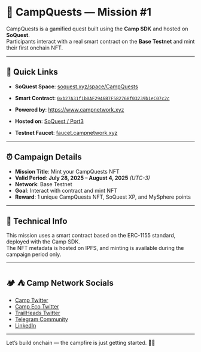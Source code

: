 # 🎯 CampQuests — Mission #1

CampQuests is a gamified quest built using the **Camp SDK** and hosted on **SoQuest**.  
Participants interact with a real smart contract on the **Base Testnet** and mint their first onchain NFT.

---

## 🧠 Quick Links

- **SoQuest Space**: [soquest.xyz/space/CampQuests](https://soquest.xyz/space/CampQuests)  
- **Smart Contract**: [`0xb27A31f1b0AF2946B7F582768f03239b1eC07c2c`](https://basescan.org/address/0xb27A31f1b0AF2946B7F582768f03239b1eC07c2c)  
- **Powered by**: https://www.campnetwork.xyz

- **Hosted on**: [SoQuest / Port3](https://soquest.xyz)  
- **Testnet Faucet**: [faucet.campnetwork.xyz](https://faucet.campnetwork.xyz)

---

## ⏰ Campaign Details

- **Mission Title**: Mint your CampQuests NFT  
- **Valid Period**: **July 28, 2025 – August 4, 2025** *(UTC-3)*  
- **Network**: Base Testnet  
- **Goal**: Interact with contract and mint NFT  
- **Reward**: 1 unique CampQuests NFT, SoQuest XP, and MySphere points  

---

## 🧪 Technical Info

This mission uses a smart contract based on the ERC-1155 standard, deployed with the Camp SDK.  
The NFT metadata is hosted on IPFS, and minting is available during the campaign period only.

---

## 🏕️ :tent: Camp Network Socials

- [Camp Twitter](https://x.com/campnetworkxyz)  
- [Camp Eco Twitter](https://x.com/campnetworkeco)  
- [TrailHeads Twitter](https://x.com/CampTrailHeads)  
- [Telegram Community](https://t.me/CampNetworkCommunity)  
- [LinkedIn](https://linkedin.com/company/campnetwork)

---

Let’s build onchain — the campfire is just getting started. 🧱🔥
